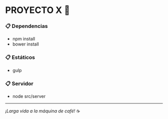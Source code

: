 # PROYECTO X :fu:

### :clipboard: Dependencias
- npm install
- bower install

### :clipboard: Estáticos
- gulp

### :clipboard: Servidor
- node src/server

---

*¡Larga vida a la máquina de café!* :coffee: